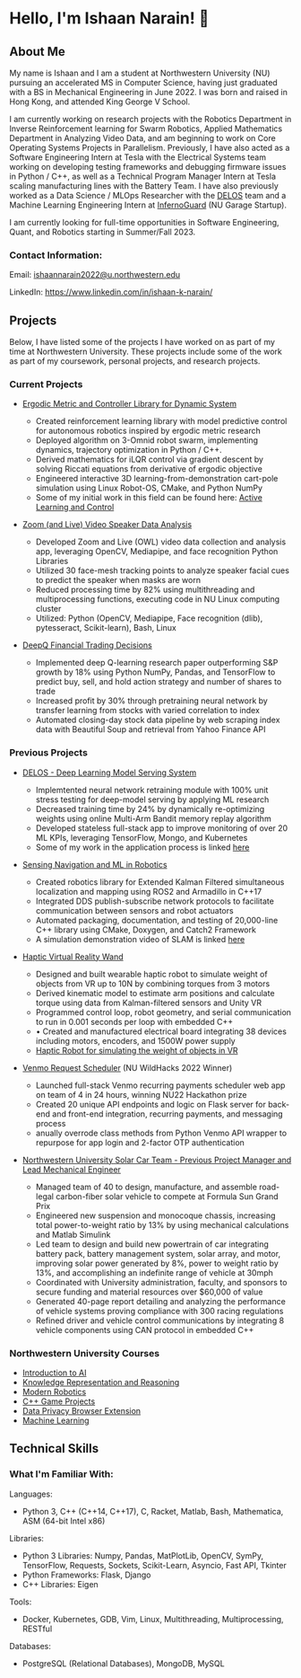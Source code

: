 # Hello, I'm Ishaan Narain! 👋

## About Me
My name is Ishaan and I am a student at Northwestern University (NU) pursuing an accelerated MS in Computer Science, having just graduated with a BS in Mechanical Engineering in June 2022. I was born and raised in Hong Kong, and attended King George V School.

I am currently working on research projects with the Robotics Department in Inverse Reinforcement learning for Swarm Robotics, Applied Mathematics Department in Analyzing Video Data, and am beginning to work on Core Operating Systems Projects in Parallelism. Previously, I have also acted as a Software Engineering Intern at Tesla with the Electrical Systems team working on developing testing frameworks and debugging firmware issues in Python / C++, as well as a Technical Program Manager Intern at Tesla scaling manufacturing lines with the Battery Team. I have also previously worked as a Data Science / MLOps Researcher with the [DELOS](https://www.mccormick.northwestern.edu/research/deep-learning/projects/delos/) team and a Machine Learning Engineering Intern at [InfernoGuard](https://www.infernoguardusa.com) (NU Garage Startup).

I am currently looking for full-time opportunities in Software Engineering, Quant, and Robotics starting in Summer/Fall 2023.

### Contact Information:
Email: ishaannarain2022@u.northwestern.edu

LinkedIn: https://www.linkedin.com/in/ishaan-k-narain/

## Projects
Below, I have listed some of the projects I have worked on as part of my time at Northwestern University. These projects include some of the work as part of my coursework, personal projects, and research projects.


### Current Projects

- [Ergodic Metric and Controller Library for Dynamic System](https://github.com/ikn1062/lfd-omind/tree/main/ergodic-controller)
  - Created reinforcement learning library with model predictive control for autonomous robotics inspired by ergodic metric research
  - Deployed algorithm on 3-Omnid robot swarm, implementing dynamics, trajectory optimization in Python / C++.
  - Derived mathematics for iLQR control via gradient descent by solving Riccati equations from derivative of ergodic objective
  - Engineered interactive 3D learning-from-demonstration cart-pole simulation using Linux Robot-OS, CMake, and Python NumPy
  - Some of my initial work in this field can be found here: [Active Learning and Control](https://github.com/ikn1062/active-learning-and-control)

- [Zoom (and Live) Video Speaker Data Analysis](https://github.com/ikn1062/video_analysis)
  - Developed Zoom and Live (OWL) video data collection and analysis app, leveraging OpenCV, Mediapipe, and face recognition Python Libraries
  - Utilized 30 face-mesh tracking points to analyze speaker facial cues to predict the speaker when masks are worn
  - Reduced processing time by 82% using multithreading and multiprocessing functions, executing code in NU Linux computing cluster
  - Utilized: Python (OpenCV, Mediapipe, Face recognition (dlib), pytesseract, Scikit-learn), Bash, Linux

- [DeepQ Financial Trading Decisions](https://github.com/ikn1062/trading-system-deep-q-learning)
  -  Implemented deep Q-learning research paper outperforming S&P growth by 18% using Python NumPy, Pandas, and TensorFlow to predict buy, sell, and hold action strategy and number of shares to trade
  -  Increased profit by 30% through pretraining neural network by transfer learning from stocks with varied correlation to index
  -  Automated closing-day stock data pipeline by web scraping index data with Beautiful Soup and retrieval from Yahoo Finance API

### Previous Projects

- [DELOS - Deep Learning Model Serving System](https://www.mccormick.northwestern.edu/research/deep-learning/projects/delos/)
  - Implemtented neural network retraining module with 100% unit stress testing for deep-model serving by applying ML research 
  - Decreased training time by 24% by dynamically re-optimizing weights using online Multi-Arm Bandit memory replay algorithm
  - Developed stateless full-stack app to improve monitoring of over 20 ML KPIs, leveraging TensorFlow, Mongo, and Kubernetes
  - Some of my work in the application process is linked [here](https://github.com/ikn1062/nu-cdl-delos)

- [Sensing Navigation and ML in Robotics](https://github.com/ikn1062/turtlebot-slam/)
  - Created robotics library for Extended Kalman Filtered simultaneous localization and mapping using ROS2 and Armadillo in C++17
  - Integrated DDS publish-subscribe network protocols to facilitate communication between sensors and robot actuators
  - Automated packaging, documentation, and testing of 20,000-line C++ library using CMake, Doxygen, and Catch2 Framework
  - A simulation demonstration video of SLAM is linked [here](https://youtu.be/QlarJMluz2w)

- [Haptic Virtual Reality Wand](https://www.mccormick.northwestern.edu/news/articles/2022/06/design-studio-students-show-off-high-performance-robots/)
  - Designed and built wearable haptic robot to simulate weight of objects from VR up to 10N by combining torques from 3 motors
  - Derived kinematic model to estimate arm positions and calculate torque using data from Kalman-filtered sensors and Unity VR
  - Programmed control loop, robot geometry, and serial communication to run in 0.001 seconds per loop with embedded C++
  - •	Created and manufactured electrical board integrating 38 devices including motors, encoders, and 1500W power supply
  - [Haptic Robot for simulating the weight of objects in VR](https://github.com/ikn1062/vr-wand-robot)

- [Venmo Request Scheduler](https://github.com/mikeluvin/venmo-scheduler) (NU WildHacks 2022 Winner)
  -  Launched full-stack Venmo recurring payments scheduler web app on team of 4 in 24 hours, winning NU22 Hackathon prize
  -  Created 20 unique API endpoints and logic on Flask server for back-end and front-end integration, recurring payments, and messaging process
  -  anually overrode class methods from Python Venmo API wrapper to repurpose for app login and 2-factor OTP authentication

- [Northwestern University Solar Car Team - Previous Project Manager and Lead Mechanical Engineer](https://nusolar.org)
  - Managed team of 40 to design, manufacture, and assemble road-legal carbon-fiber solar vehicle to compete at Formula Sun Grand Prix
  - Engineered new suspension and monocoque chassis, increasing total power-to-weight ratio by 13% by using mechanical calculations and Matlab Simulink
  -  Led team to design and build new powertrain of car integrating battery pack, battery management system, solar array, and motor, improving solar power generated by 8%, power to weight ratio by 13%, and accomplishing an indefinite range of vehicle at 30mph
  -  Coordinated with University administration, faculty, and sponsors to secure funding and material resources over $60,000 of value
  -  Generated 40-page report detailing and analyzing the performance of vehicle systems proving compliance with 300 racing regulations
  - Refined driver and vehicle control communications by integrating 8 vehicle components using CAN protocol in embedded C++ 

### Northwestern University Courses
- [Introduction to AI](https://github.com/ikn1062/CS348-intro-to-ai)
- [Knowledge Representation and Reasoning](https://github.com/ikn1062/CS371_KR-R)
- [Modern Robotics](https://github.com/ikn1062/ME449-Modern-Robotics)
- [C++ Game Projects](https://github.com/ikn1062/CS212-cpp-game-projects)
- [Data Privacy Browser Extension](https://github.com/aryanjainnu/dataprivacy)
- [Machine Learning](https://github.com/ikn1062/CS349-machine-learning)

## Technical Skills

### What I'm Familiar With:
Languages:
- Python 3, C++ (C++14, C++17), C, Racket, Matlab, Bash, Mathematica, ASM (64-bit Intel x86)

Libraries:
- Python 3 Libraries: Numpy, Pandas, MatPlotLib, OpenCV, SymPy, TensorFlow, Requests, Sockets, Scikit-Learn, Asyncio, Fast API, Tkinter
- Python Frameworks:  Flask, Django
- C++ Libraries:      Eigen

Tools:
- Docker, Kubernetes, GDB, Vim, Linux, Multithreading, Multiprocessing, RESTful

Databases:
- PostgreSQL (Relational Databases), MongoDB, MySQL


